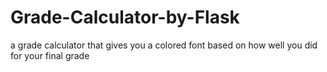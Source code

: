 # Grade-Calculator-by-Flask
a grade calculator that gives you a colored font based on how well you did for your final grade
